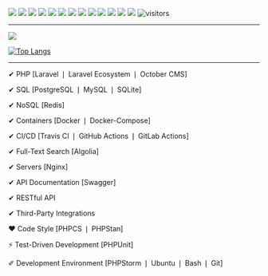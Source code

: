 [![](https://img.shields.io/badge/career-habr-blue?logo=habr&style=flat-square)](https://career.habr.com/influx)
[![](https://img.shields.io/badge/upwork-green?logo=upwork&style=flat-square&logoColor=white)](https://www.upwork.com/freelancers/~01ed46563c078fb563)
[![](https://img.shields.io/badge/%40-email-blue&?style=flat-square)](mailto:krochak_n@mail.ru)
[![](https://img.shields.io/badge/telegram-blue?logo=telegram&style=flat-square)](https://t.me/ow_influx)
[![](https://img.shields.io/badge/%20-%20-grey)](#)
[![](https://img.shields.io/badge/%20-%20-grey)](#)
[![](https://img.shields.io/badge/%20-%20-grey)](#)
[![](https://img.shields.io/badge/H-hexlet-black?style=flat-square)](https://ru.hexlet.io/u/influx)
[![](https://img.shields.io/badge/laracasts-red?logo=laravel&style=flat-square&logoColor=white)](https://laracasts.com/@Influx)
[![](https://img.shields.io/badge/%20-%20-red)](#)
[![](https://img.shields.io/badge/%20-%20-red)](#)
[![](https://img.shields.io/badge/%20-%20-red)](#)
[![](https://www.codewars.com/users/InfluxOW/badges/micro)](https://www.codewars.com/users/InfluxOW)
![visitors](https://visitor-badge.glitch.me/badge?page_id=InfluxOW.InfluxOW)

---

[![](https://github-readme-stats.vercel.app/api?username=InfluxOW&include_all_commits=true&show_icons=true&count_private=true&hide_title=true)](https://github.com/InfluxOW)

[![Top Langs](https://github-readme-stats.vercel.app/api/top-langs/?username=InfluxOW&layout=compact&card_width=445&hide_title=true)](https://github.com/InfluxOW)

---

✔ PHP [Laravel ❘ Laravel Ecosystem ❘ October CMS]

✔ SQL [PostgreSQL ❘ MySQL ❘ SQLite]

✔ NoSQL [Redis]

✔ Containers [Docker ❘ Docker-Compose]

✔ CI/CD [Travis CI ❘ GitHub Actions ❘ GitLab Actions]

✔ Full-Text Search [Algolia]

✔ Servers [Nginx]


✔ API Documentation [Swagger]

✔ RESTful API

✔ Third-Party Integrations


❤ Code Style [PHPCS ❘ PHPStan]

⚡ Test-Driven Development [PHPUnit]

✐ Development Environment [PHPStorm ❘ Ubuntu ❘ Bash ❘ Git]
